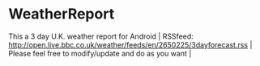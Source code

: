WeatherReport
=============

This a 3 day U.K. weather report for Android | 
RSSfeed: http://open.live.bbc.co.uk/weather/feeds/en/2650225/3dayforecast.rss | 
Please feel free to modify/update and do as you want |
